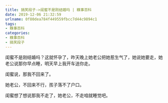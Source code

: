 ```yaml
---
title: 搞笑段子->闺蜜不是刚结婚吗 | 糗事百科
date: 2019-12-06 21:32:59
urlname: 0f80dea784f449559fbcc7d44c9894c1
tags: 
- 糗事百科
categories:
- 糗事百科
- 搞笑段子
---
```

闺蜜不是刚结婚吗？这就怀孕了，昨天晚上她老公把她惹生气了，她说她要走，她老公说那你早点睡，明天早上我开车送你走。

闺蜜说，那我不回来了。

她老公，不回来不行，孩子落不了户口。

闺蜜想了想说那我不走了，她老公，不走咱就睡觉吧。


